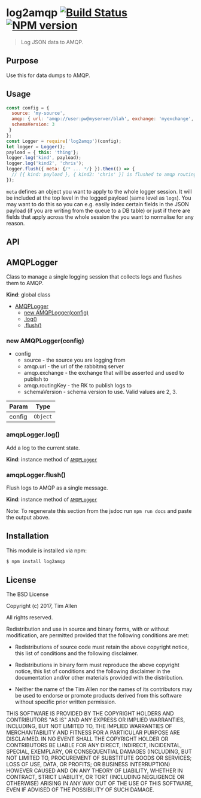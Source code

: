# log2amqp [![Build Status](https://travis-ci.org/noblesamurai/node-log2amqp.svg?branch=master)](http://travis-ci.org/noblesamurai/node-log2amqp) [![NPM version](https://badge-me.herokuapp.com/api/npm/log2amqp.png)](http://badges.enytc.com/for/npm/log2amqp)

> Log JSON data to AMQP.

## Purpose

Use this for data dumps to AMQP.

## Usage

```js
const config = {
  source: 'my-source',
  amqp: { url: 'amqp://user:pw@myserver/blah', exchange: 'myexchange', routingKey: 'keyToRouteTo',
  schemaVersion: 3
 }
};
const Logger = require('log2amqp')(config);
let logger = Logger();
payload = { this: 'thing'};
logger.log('kind', payload);
logger.log('kind2', 'chris');
logger.flush({ meta: {/* ... */} }).then(() => {
  // [{ kind: payload }, { kind2: 'chris' }] is flushed to amqp routingKey
});
```

`meta` defines an object you want to apply to the whole logger
session. It will be included at the top level in the logged payload (same level
as `logs`). You may want to do this so you can e.g. easily index certain fields
in the JSON payload  (if you are writing from the queue to a DB table) or just if
there are fields that apply across the whole session the you want to normalise for
any reason.

## API
<a name="AMQPLogger"></a>

## AMQPLogger
Class to manage a single logging session that collects logs and flushes them to
 AMQP.

**Kind**: global class

* [AMQPLogger](#AMQPLogger)
    * [new AMQPLogger(config)](#new_AMQPLogger_new)
    * [.log()](#AMQPLogger+log)
    * [.flush()](#AMQPLogger+flush)

<a name="new_AMQPLogger_new"></a>

### new AMQPLogger(config)
- config
  - source - the source you are logging from
  - amqp.url - the url of the rabbitmq server
  - amqp.exchange - the exchange that will be asserted and used to publish to
  - amqp.routingKey - the RK to publish logs to
  - schemaVersion - schema version to use. Valid values are 2, 3.


| Param | Type |
| --- | --- |
| config | <code>Object</code> |

<a name="AMQPLogger+log"></a>

### amqpLogger.log()
Add a log to the current state.

**Kind**: instance method of [<code>AMQPLogger</code>](#AMQPLogger)
<a name="AMQPLogger+flush"></a>

### amqpLogger.flush()
Flush logs to AMQP as a single message.

**Kind**: instance method of [<code>AMQPLogger</code>](#AMQPLogger)

Note: To regenerate this section from the jsdoc run `npm run docs` and paste
the output above.

## Installation

This module is installed via npm:

``` bash
$ npm install log2amqp
```
## License

The BSD License

Copyright (c) 2017, Tim Allen

All rights reserved.

Redistribution and use in source and binary forms, with or without modification,
are permitted provided that the following conditions are met:

* Redistributions of source code must retain the above copyright notice, this
  list of conditions and the following disclaimer.

* Redistributions in binary form must reproduce the above copyright notice, this
  list of conditions and the following disclaimer in the documentation and/or
  other materials provided with the distribution.

* Neither the name of the Tim Allen nor the names of its
  contributors may be used to endorse or promote products derived from
  this software without specific prior written permission.

THIS SOFTWARE IS PROVIDED BY THE COPYRIGHT HOLDERS AND CONTRIBUTORS "AS IS" AND
ANY EXPRESS OR IMPLIED WARRANTIES, INCLUDING, BUT NOT LIMITED TO, THE IMPLIED
WARRANTIES OF MERCHANTABILITY AND FITNESS FOR A PARTICULAR PURPOSE ARE
DISCLAIMED. IN NO EVENT SHALL THE COPYRIGHT HOLDER OR CONTRIBUTORS BE LIABLE FOR
ANY DIRECT, INDIRECT, INCIDENTAL, SPECIAL, EXEMPLARY, OR CONSEQUENTIAL DAMAGES
(INCLUDING, BUT NOT LIMITED TO, PROCUREMENT OF SUBSTITUTE GOODS OR SERVICES;
LOSS OF USE, DATA, OR PROFITS; OR BUSINESS INTERRUPTION) HOWEVER CAUSED AND ON
ANY THEORY OF LIABILITY, WHETHER IN CONTRACT, STRICT LIABILITY, OR TORT
(INCLUDING NEGLIGENCE OR OTHERWISE) ARISING IN ANY WAY OUT OF THE USE OF THIS
SOFTWARE, EVEN IF ADVISED OF THE POSSIBILITY OF SUCH DAMAGE.
